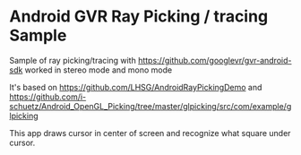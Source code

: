 # Android GVR Ray Picking / tracing Sample
Sample of ray picking/tracing with https://github.com/googlevr/gvr-android-sdk worked in stereo mode and mono mode

It's based on https://github.com/LHSG/AndroidRayPickingDemo and https://github.com/i-schuetz/Android_OpenGL_Picking/tree/master/glpicking/src/com/example/glpicking

This app draws cursor in center of screen and recognize what square under cursor.
